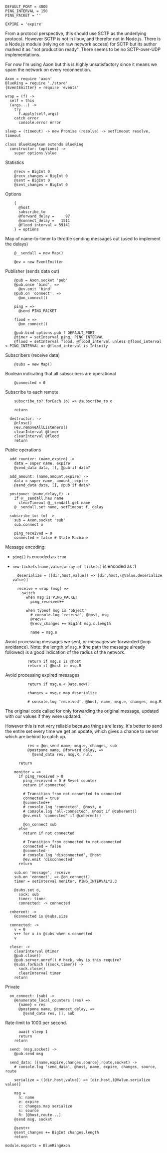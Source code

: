     DEFAULT_PORT = 4000
    PING_INTERVAL = 150
    PING_PACKET = ''

    EXPIRE = 'expire'

From a protocol perspective, this should use SCTP as the underlying protocol.
However SCTP is not in libuv, and therefor not in Node.js.
There is a Node.js module (relying on raw network access) for SCTP but its author marked it as "not production ready".
There seems to be no SCTP-over-UDP implementations.

For now I'm using Axon but this is highly unsatisfactory since it means we spam the network on every reconnection.

    Axon = require 'axon'
    BlueRing = require './store'
    {EventEmitter} = require 'events'

    wrap = (f) ->
      self = this
      (args...) ->
        try
          f.apply(self,args)
        catch error
          console.error error

    sleep = (timeout) -> new Promise (resolve) -> setTimeout resolve, timeout

    class BlueRingAxon extends BlueRing
      constructor: (options) ->
        super options.Value

Statistics

        @recv = BigInt 0
        @recv_changes = BigInt 0
        @sent = BigInt 0
        @sent_changes = BigInt 0

Options

        {
          @host
          subscribe_to
          @forward_delay =     97
          @connect_delay =   1511
          @flood_interval = 59141
        } = options

Map of name-to-timer to throttle sending messages out (used to implement the delays)

        @__sendall = new Map()

        @ev = new EventEmitter

Publisher (sends data out)

        @pub = Axon.socket 'pub'
        @pub.once 'bind', =>
          @ev.emit 'bind'
        @pub.on 'connect', =>
          @on_connect()

        ping = =>
          @send PING_PACKET

        flood = =>
          @on_connect()

        @pub.bind options.pub ? DEFAULT_PORT
        @timer = setInterval ping, PING_INTERVAL
        @flood = setInterval flood, @flood_interval unless @flood_interval < PING_INTERVAL or @flood_interval is Infinity

Subscribers (receive data)

        @subs = new Map()

Boolean indicating that all subscribers are operational

        @connected = 0

Subscribe to each remote

        subscribe_to?.forEach (o) => @subscribe_to o

        return

      destructor: ->
        @close()
        @ev.removeAllListeners()
        clearInterval @timer
        clearInterval @flood
        return

Public operations

      add_counter: (name,expire) ->
        data = super name, expire
        @send_data data, [], @pub if data?

      add_amount: (name,amount,expire) ->
        data = super name, amount, expire
        @send_data data, [], @pub if data?

      postpone: (name,delay,f) ->
        if @__sendall.has name
          clearTimeout @__sendall.get name
        @__sendall.set name, setTimeout f, delay

      subscribe_to: (o) ->
        sub = Axon.socket 'sub'
        sub.connect o

        ping_received = 0
        connected = false # State Machine

Message encoding:
- `ping()` is encoded as `true`
- `new-tickets(name,value,array-of-tickets)` is encoded as :1

        deserialize = ([dir,host,value]) => [dir,host,(@Value.deserialize value)]

        receive = wrap (msg) =>
          switch
            when msg is PING_PACKET
              ping_received++

            when typeof msg is 'object'
              # console.log 'receive', @host, msg
              @recv++
              @recv_changes += BigInt msg.c.length

              name = msg.n

Avoid processing messages we sent, or messages we forwarded (loop avoidance).
Note: the length of `msg.R` (the path the message already followed) is a good indication of the radius of the network.

              return if msg.s is @host
              return if @host in msg.R

Avoid processing expired messages

              return if msg.e < Date.now()

              changes = msg.c.map deserialize

              # console.log 'received', @host, name, msg.e, changes, msg.R

The original code called for only forwarding the original message, updated with our values if they were updated.

However this is not very reliable because things are lossy. It's better to send the entire set every time we get an update, which gives a chance to server which are behind to catch up.

              res = @on_send name, msg.e, changes, sub
              @postpone name, @forward_delay, =>
                @send_data res, msg.R, null

          return

        monitor = =>
          if ping_received > 0
            ping_received = 0 # Reset counter
            return if connected

            # Transition from not-connected to connected
            connected = true
            @connected++
            # console.log 'connected', @host, o
            # console.log 'all-connected', @host if @coherent()
            @ev.emit 'connected' if @coherent()

            @on_connect sub
          else
            return if not connected

            # Transition from connected to not-connected
            connected = false
            @connected--
            # console.log 'disconnected', @host
            @ev.emit 'disconnected'
          return

        sub.on 'message', receive
        sub.on 'connect', => @on_connect()
        timer = setInterval monitor, PING_INTERVAL*2.3

        @subs.set o,
          sock: sub
          timer: timer
          connected: -> connected

      coherent: ->
        @connected is @subs.size

      connected: ->
        v = 0
        v++ for x in @subs when x.connected
        v

      close: ->
        clearInterval @timer
        @pub.close()
        @pub.server.unref() # hack, why is this require?
        @subs.forEach ({sock,timer}) ->
          sock.close()
          clearInterval timer
        return

Private

      on_connect: (sub) ->
        @enumerate_local_counters (res) =>
          {name} = res
          @postpone name, @connect_delay, =>
            @send_data res, [], sub

Rate-limit to 1000 per second.

          await sleep 1
          return
        return

      send: (msg,socket) ->
        @pub.send msg

      send_data: ({name,expire,changes,source},route,socket) ->
        # console.log 'send_data', @host, name, expire, changes, source, route

        serialize = ([dir,host,value]) => [dir,host,(@Value.serialize value)]

        msg =
          n: name
          e: expire
          c: changes.map serialize
          s: source
          R: [@host,route...]
        @send msg, socket

        @sent++
        @sent_changes += BigInt changes.length
        return

    module.exports = BlueRingAxon

